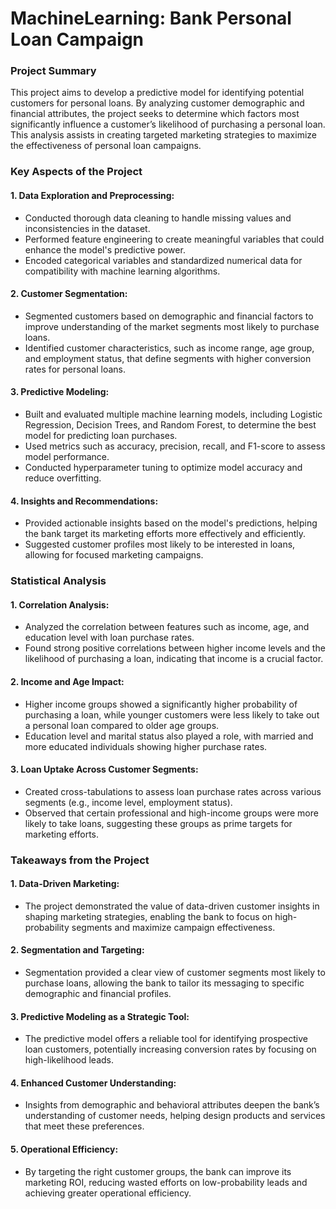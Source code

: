# MachineLearning: Bank Personal Loan Campaign

### Project Summary
This project aims to develop a predictive model for identifying potential customers for personal loans. By analyzing customer demographic and financial attributes, the project seeks to determine which factors most significantly influence a customer’s likelihood of purchasing a personal loan. This analysis assists in creating targeted marketing strategies to maximize the effectiveness of personal loan campaigns.

### Key Aspects of the Project
#### 1. Data Exploration and Preprocessing:
- Conducted thorough data cleaning to handle missing values and inconsistencies in the dataset.
- Performed feature engineering to create meaningful variables that could enhance the model's predictive power.
- Encoded categorical variables and standardized numerical data for compatibility with machine learning algorithms.

#### 2. Customer Segmentation:
- Segmented customers based on demographic and financial factors to improve understanding of the market segments most likely to purchase loans.
- Identified customer characteristics, such as income range, age group, and employment status, that define segments with higher conversion rates for personal loans.

#### 3. Predictive Modeling:
- Built and evaluated multiple machine learning models, including Logistic Regression, Decision Trees, and Random Forest, to determine the best model for predicting loan purchases.
- Used metrics such as accuracy, precision, recall, and F1-score to assess model performance.
- Conducted hyperparameter tuning to optimize model accuracy and reduce overfitting.

#### 4. Insights and Recommendations:
- Provided actionable insights based on the model's predictions, helping the bank target its marketing efforts more effectively and efficiently.
- Suggested customer profiles most likely to be interested in loans, allowing for focused marketing campaigns.

### Statistical Analysis
#### 1. Correlation Analysis:
- Analyzed the correlation between features such as income, age, and education level with loan purchase rates.
- Found strong positive correlations between higher income levels and the likelihood of purchasing a loan, indicating that income is a crucial factor.

#### 2. Income and Age Impact:
- Higher income groups showed a significantly higher probability of purchasing a loan, while younger customers were less likely to take out a personal loan compared to older age groups.
- Education level and marital status also played a role, with married and more educated individuals showing higher purchase rates.

#### 3. Loan Uptake Across Customer Segments:
- Created cross-tabulations to assess loan purchase rates across various segments (e.g., income level, employment status).
- Observed that certain professional and high-income groups were more likely to take loans, suggesting these groups as prime targets for marketing efforts.

### Takeaways from the Project
#### 1. Data-Driven Marketing:
- The project demonstrated the value of data-driven customer insights in shaping marketing strategies, enabling the bank to focus on high-probability segments and maximize campaign effectiveness.

#### 2. Segmentation and Targeting:
- Segmentation provided a clear view of customer segments most likely to purchase loans, allowing the bank to tailor its messaging to specific demographic and financial profiles.

#### 3. Predictive Modeling as a Strategic Tool:
- The predictive model offers a reliable tool for identifying prospective loan customers, potentially increasing conversion rates by focusing on high-likelihood leads.

#### 4. Enhanced Customer Understanding:
- Insights from demographic and behavioral attributes deepen the bank’s understanding of customer needs, helping design products and services that meet these preferences.

#### 5. Operational Efficiency:
- By targeting the right customer groups, the bank can improve its marketing ROI, reducing wasted efforts on low-probability leads and achieving greater operational efficiency.
